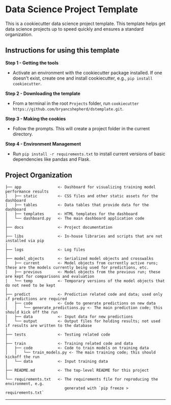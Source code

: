 Data Science Project Template
==============================

This is a cookiecutter data science project template. This template helps get data science projects up to speed quickly and ensures a standard organization.

Instructions for using this template
----
**Step 1 - Getting the tools**
- Activate an environment with the cookiecutter package installed. If one doesn't exist, create one and install cookiecutter, e.g., `pip install cookiecutter`.

**Step 2 - Downloading the template**
- From a terminal in the root `Projects` folder, run `cookiecutter https://github.com/bryancshepherd/dstemplate.git`. 

**Step 3 - Making the cookies**
- Follow the prompts. This will create a project folder in the current directory.

**Step 4 - Environment Management**
- Run `pip install -r requirements.txt` to install current versions of basic dependencies like pandas and Flask.


Project Organization
------------
```
├── app                <- Dashboard for visualizing training model performance results
│   ├── static         <- CSS files and other static assets for the dashboard
│   ├── tables         <- Data tables that provide data for the dashboard
│   ├── templates      <- HTML templates for the dashboard
│   └── dashboard.py   <- The main dashboard application code
│
├── docs               <- Project documentation
│
├── libs               <- In-house libraries and scripts that are not installed via pip
│
├── logs               <- Log files
│
├── model_objects      <- Serialized model objects and crosswalks 
│   ├── current        <- Model objects from currently active runs; these are the models currently being used for predictions, etc.
│   ├── previous       <- Model objects from the previous run; these are kept for comparisons and evaluation
│   └── temp           <- Temporary versions of the model objects that do not need to be kept
│
├── predict            <- Prediction related code and data; used only if predictions are required
│   ├── code           <- Code to generate predictions on new data
│   │   └── generate_predictions.py <- The main prediction code; this should kick off the run
│   ├── data           <- Input data for new predictions
│   └── output         <- Output files for holding results; not used if results are written to the database
│
├── tests              <- Testing related code
│
├── train              <- Training related code and data
│   ├── code           <- Code to train models on training data
│   │   └── train_models.py <- The main training code; this should kickoff the run
│   └── data           <- Input training data
│
├── README.md          <- The top-level README for this project
│
└── requirements.txt   <- The requirements file for reproducing the environment, e.g.
                          generated with `pip freeze > requirements.txt`

```
--------
